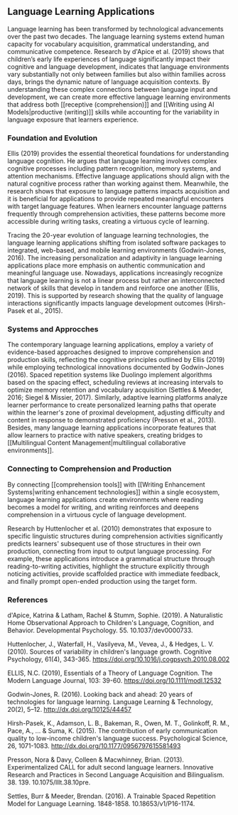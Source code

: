 ## Language Learning Applications
Language learning has been transformed by technological advancements over the past two decades. 
The language learning systems extend human capacity for vocabulary acquisition, grammatical understanding, and communicative competence. 
Research by d'Apice et al. (2019) shows that children’s early life experiences of language significantly impact their cognitive and language development, indicates that language environments vary substantially not only between families but also within families across days, brings the dynamic nature of language acquisition contexts. 
By understanding these complex connections between language input and development, we can create more effective language learning environments that address both [[receptive (comprehension)]] and [[Writing using AI Models|productive (writing)]] skills while accounting for the variability in language exposure that learners experience.

### Foundation and Evolution
Ellis (2019)  provides the essential theoretical foundations for understanding language cognition. 
He argues that language learning involves complex cognitive processes including pattern recognition, memory systems, and attention mechanisms. 
Effective language applications should align with the natural cognitive process rather than working against them. 
Meanwhile, the research shows that exposure to language patterns impacts acquisition and it is beneficial for applications to provide repeated meaningful encounters with target language features. 
When learners encounter language patterns frequently through comprehension activities, these patterns become more accessible during writing tasks, creating a virtuous cycle of learning.

Tracing the 20-year evolution of language learning technologies, the language learning applications shifting from isolated software packages to integrated, web-based, and mobile learning environments (Godwin-Jones, 2016). 
The increasing personalization and adaptivity in language learning applications place more emphasis on authentic communication and meaningful language use. 
Nowadays, applications increasingly recognize that language learning is not a linear process but rather an interconnected network of skills that develop in tandem and reinforce one another (Ellis, 2019). 
This is supported by research showing that the quality of language interactions significantly impacts language development outcomes (Hirsh-Pasek et al., 2015).

### Systems and Approcches
The contemporary language learning applications, employ a variety of evidence-based approaches designed to improve comprehension and production skills, reflecting the cognitive principles outlined by Ellis (2019) while employing technological innovations documented by Godwin-Jones (2016). 
Spaced repetition systems like Duolingo implement algorithms based on the spacing effect, scheduling reviews at increasing intervals to optimize memory retention and vocabulary acquisition (Settles & Meeder, 2016; Siegel & Missier, 2017). 
Similarly, adaptive learning platforms analyze learner performance to create personalized learning paths that operate within the learner's zone of proximal development, adjusting difficulty and content in response to demonstrated proficiency (Presson et al., 2013). 
Besides, many language learning applications incorporate features that allow learners to practice with native speakers, creating bridges to [[Multilingual Content Management|multilingual collaborative environments]].

### Connecting to Comprehension and Production
By connecting [[comprehension tools]] with [[Writing Enhancement Systems|writing enhancement technologies]] within a single ecosystem, language learning applications create environments where reading becomes a model for writing, and writing reinforces and deepens comprehension in a virtuous cycle of language development.

Research by Huttenlocher et al. (2010) demonstrates that exposure to specific linguistic structures during comprehension activities significantly predicts learners' subsequent use of those structures in their own production, connecting from input to output language processing. 
For example, these applications introduce a grammatical structure through reading-to-writing activities, highlight the structure explicitly through noticing activities, provide scaffolded practice with immediate feedback, and finally prompt open-ended production using the target form.


### References
d'Apice, Katrina & Latham, Rachel & Stumm, Sophie. (2019). A Naturalistic Home Observational Approach to Children's Language, Cognition, and Behavior. Developmental Psychology. 55. 10.1037/dev0000733. 

Huttenlocher, J., Waterfall, H., Vasilyeva, M., Vevea, J., & Hedges, L. V. (2010). Sources of variability in children's language growth. Cognitive Psychology, 61(4), 343-365. https://doi.org/10.1016/j.cogpsych.2010.08.002

ELLIS, N.C. (2019), Essentials of a Theory of Language Cognition. The Modern Language Journal, 103: 39-60. https://doi.org/10.1111/modl.12532

Godwin-Jones, R. (2016). Looking back and ahead: 20 years of technologies for language learning. Language Learning & Technology, 20(2), 5–12. http://dx.doi.org/10125/44457

Hirsh-Pasek, K., Adamson, L. B., Bakeman, R., Owen, M. T., Golinkoff, R. M., Pace, A., ... & Suma, K. (2015). The contribution of early communication quality to low-income children's language success. Psychological Science, 26, 1071-1083. http://dx.doi.org/10.1177/0956797615581493

Presson, Nora & Davy, Colleen & Macwhinney, Brian. (2013). Experimentalized CALL for adult second language learners. Innovative Research and Practices in Second Language Acquisition and Bilingualism. 38. 139. 10.1075/lllt.38.10pre. 

Settles, Burr & Meeder, Brendan. (2016). A Trainable Spaced Repetition Model for Language Learning. 1848-1858. 10.18653/v1/P16-1174. 

